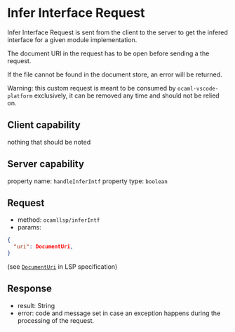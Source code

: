 # Infer Interface Request

Infer Interface Request is sent from the client to the server to get the infered
interface for a given module implementation.

The document URI in the request has to be open before sending a the request.

If the file cannot be found in the document store, an error will be returned.

Warning: this custom request is meant to be consumed by `ocaml-vscode-platform` exclusively,
it can be removed any time and should not be relied on.

## Client capability

nothing that should be noted

## Server capability

property name: `handleInferIntf`
property type: `boolean`

## Request

- method: `ocamllsp/inferIntf`
- params:

```json
{
  "uri": DocumentUri,
}
```
(see [`DocumentUri`](https://microsoft.github.io/language-server-protocol/specifications/specification-current/#uri) in LSP specification)

## Response

- result: String
- error: code and message set in case an exception happens during the processing of the request.
